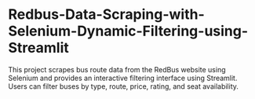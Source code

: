 # Redbus-Data-Scraping-with-Selenium-Dynamic-Filtering-using-Streamlit
This project scrapes bus route data from the RedBus website using Selenium and provides an interactive filtering interface using Streamlit. Users can filter buses by type, route, price, rating, and seat availability.
